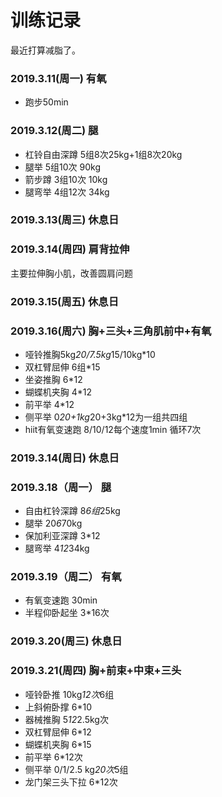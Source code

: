 # 训练记录
最近打算减脂了。
### 2019.3.11(周一) 有氧 
* 跑步50min
### 2019.3.12(周二) 腿
* 杠铃自由深蹲 5组8次25kg+1组8次20kg
* 腿举 5组10次 90kg
* 箭步蹲 3组10次 10kg
* 腿弯举 4组12次 34kg
### 2019.3.13(周三) 休息日
### 2019.3.14(周四) 肩背拉伸
 主要拉伸胸小肌，改善圆肩问题
### 2019.3.15(周五) 休息日
### 2019.3.16(周六) 胸+三头+三角肌前中+有氧
* 哑铃推胸5kg*20/7.5kg*15/10kg*10
* 双杠臂屈伸 6组*15
* 坐姿推胸 6*12
* 蝴蝶机夹胸 4*12
* 前平举 4*12
* 侧平举 0*20+1kg*20+3kg*12为一组共四组
* hiit有氧变速跑 8/10/12每个速度1min 循环7次
### 2019.3.14(周日) 休息日
### 2019.3.18（周一） 腿
* 自由杠铃深蹲 8*6组*25kg
* 腿举 20*6*70kg
* 保加利亚深蹲 3*12
* 腿弯举 4*12*34kg
### 2019.3.19（周二） 有氧
* 有氧变速跑 30min
* 半程仰卧起坐 3*16次
### 2019.3.20(周三) 休息日
### 2019.3.21(周四) 胸+前束+中束+三头
* 哑铃卧推 10kg*12次*6组
* 上斜俯卧撑 6*10
* 器械推胸 5*12*2.5kg次
* 双杠臂屈伸 6*12
* 蝴蝶机夹胸 6*15
* 前平举 6*12次
* 侧平举 0/1/2.5 kg*20次*5组
* 龙门架三头下拉 6*12次
